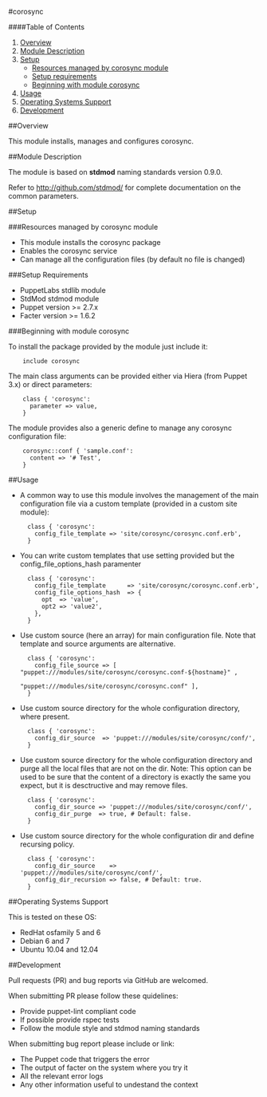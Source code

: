 #corosync

####Table of Contents

1. [Overview](#overview)
2. [Module Description](#module-description)
3. [Setup](#setup)
    * [Resources managed by corosync module](#resources-managed-by-corosync-module)
    * [Setup requirements](#setup-requirements)
    * [Beginning with module corosync](#beginning-with-module-corosync)
4. [Usage](#usage)
5. [Operating Systems Support](#operating-systems-support)
6. [Development](#development)

##Overview

This module installs, manages and configures corosync.

##Module Description

The module is based on **stdmod** naming standards version 0.9.0.

Refer to http://github.com/stdmod/ for complete documentation on the common parameters.


##Setup

###Resources managed by corosync module
* This module installs the corosync package
* Enables the corosync service
* Can manage all the configuration files (by default no file is changed)

###Setup Requirements
* PuppetLabs stdlib module
* StdMod stdmod module
* Puppet version >= 2.7.x
* Facter version >= 1.6.2

###Beginning with module corosync

To install the package provided by the module just include it:

        include corosync

The main class arguments can be provided either via Hiera (from Puppet 3.x) or direct parameters:

        class { 'corosync':
          parameter => value,
        }

The module provides also a generic define to manage any corosync configuration file:

        corosync::conf { 'sample.conf':
          content => '# Test',
        }


##Usage

* A common way to use this module involves the management of the main configuration file via a custom template (provided in a custom site module):

        class { 'corosync':
          config_file_template => 'site/corosync/corosync.conf.erb',
        }

* You can write custom templates that use setting provided but the config_file_options_hash paramenter

        class { 'corosync':
          config_file_template      => 'site/corosync/corosync.conf.erb',
          config_file_options_hash  => {
            opt  => 'value',
            opt2 => 'value2',
          },
        }

* Use custom source (here an array) for main configuration file. Note that template and source arguments are alternative.

        class { 'corosync':
          config_file_source => [ "puppet:///modules/site/corosync/corosync.conf-${hostname}" ,
                                  "puppet:///modules/site/corosync/corosync.conf" ],
        }


* Use custom source directory for the whole configuration directory, where present.

        class { 'corosync':
          config_dir_source  => 'puppet:///modules/site/corosync/conf/',
        }

* Use custom source directory for the whole configuration directory and purge all the local files that are not on the dir.
  Note: This option can be used to be sure that the content of a directory is exactly the same you expect, but it is desctructive and may remove files.

        class { 'corosync':
          config_dir_source => 'puppet:///modules/site/corosync/conf/',
          config_dir_purge  => true, # Default: false.
        }

* Use custom source directory for the whole configuration dir and define recursing policy.

        class { 'corosync':
          config_dir_source    => 'puppet:///modules/site/corosync/conf/',
          config_dir_recursion => false, # Default: true.
        }


##Operating Systems Support

This is tested on these OS:
- RedHat osfamily 5 and 6
- Debian 6 and 7
- Ubuntu 10.04 and 12.04


##Development

Pull requests (PR) and bug reports via GitHub are welcomed.

When submitting PR please follow these quidelines:
- Provide puppet-lint compliant code
- If possible provide rspec tests
- Follow the module style and stdmod naming standards

When submitting bug report please include or link:
- The Puppet code that triggers the error
- The output of facter on the system where you try it
- All the relevant error logs
- Any other information useful to undestand the context
